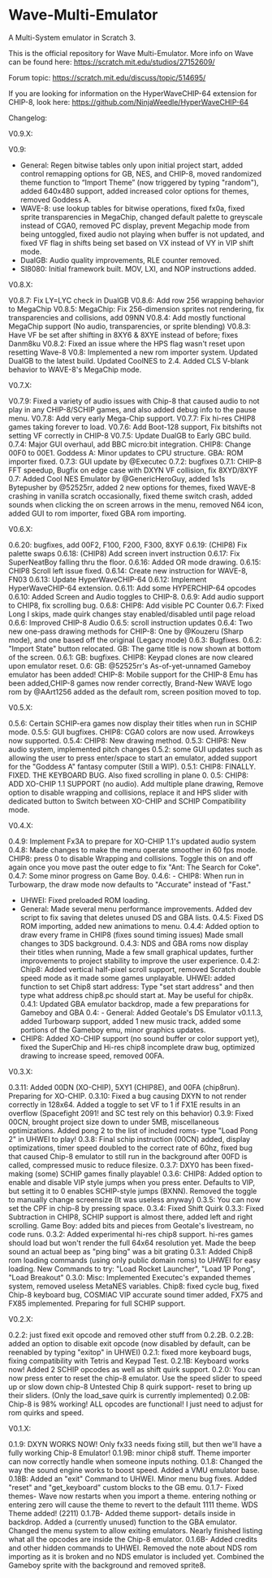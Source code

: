 # Wave-Multi-Emulator
A Multi-System emulator in Scratch 3.


This is the official repository for Wave Multi-Emulator. More info on Wave can be found here: https://scratch.mit.edu/studios/27152609/

Forum topic: https://scratch.mit.edu/discuss/topic/514695/

If you are looking for information on the HyperWaveCHIP-64 extension for CHIP-8, look here: https://github.com/NinjaWeedle/HyperWaveCHIP-64


Changelog:

V0.9.X:

V0.9: 
- General: Regen bitwise tables only upon initial project start, added control remapping options for GB, NES, and CHIP-8, moved randomized theme function to “Import Theme” (now triggered by typing "random"), added 640x480 support, added increased color options for themes, removed Goddess A.
- WAVE-8: use lookup tables for bitwise operations, fixed fx0a, fixed sprite transparencies in MegaChip, changed default palette to greyscale instead of CGA0, removed PC display, prevent Megachip mode from being untoggled, fixed audio not playing when buffer is not updated, and fixed VF flag in shifts being set based on VX instead of VY in VIP shift mode.
- DualGB: Audio quality improvements, RLE counter removed.
- SI8080: Initial framework built. MOV, LXI, and NOP instructions added.

V0.8.X:

V0.8.7: Fix LY=LYC check in DualGB
V0.8.6: Add row 256 wrapping behavior to MegaChip
V0.8.5: MegaChip: Fix 256-dimension sprites not rendering, fix transparencies and collisions, add 09NN
V0.8.4: Add mostly functional MegaChip support (No audio, transparencies, or sprite blending)
V0.8.3: Have VF be set after shifting in 8XY6 & 8XYE instead of before; fixes Danm8ku
V0.8.2: Fixed an issue where the HPS flag wasn't reset upon resetting Wave-8
V0.8: Implemented a new rom importer system. Updated DualGB to the latest build. Updated CoolNES to 2.4. Added CLS V-blank behavior to WAVE-8's MegaChip mode.

V0.7.X:

V0.7.9: Fixed a variety of audio issues with Chip-8 that caused audio to not play in any CHIP-8/SCHIP games, and also added debug info to the pause menu.
V0.7.8: Add very early Mega-Chip support.
V0.7.7: Fix hi-res CHIP8 games taking forever to load.
V0.7.6: Add Boot-128 support, Fix bitshifts not setting VF correctly in CHIP-8
V0.7.5: Update DualGB to Early GBC build.
0.7.4: Major GUI overhaul, add BBC micro:bit integration. CHIP8: Change 00F0 to 00E1. Goddess A: Minor updates to CPU structure. GBA: ROM importer fixed.
0.7.3: GUI update by @Executec
0.7.2: bugfixes
0.7.1: CHIP-8 FFT speedup, Bugfix on edge case with DXYN VF collision, fix 8XYD/8XYF
0.7: Added Cool NES Emulator by @GenericHeroGuy, added 1s1s Bytepusher by @52525rr,
added 2 new options for themes, fixed WAVE-8 crashing in vanilla scratch occasionally,
fixed theme switch crash, added sounds when clicking the on screen arrows in the menu,
removed N64 icon, added GUI to rom importer, fixed GBA rom importing.

V0.6.X:

0.6.20: bugfixes, add 00F2, F100, F200, F300, 8XYF
0.6.19: (CHIP8) Fix palette swaps
0.6.18: (CHIP8) Add screen invert instruction 
0.6.17: Fix SuperNeatBoy falling thru the floor.
0.6.16: Added OR mode drawing.
0.6.15: CHIP8 Scroll left issue fixed.
0.6.14: Create new instruction for WAVE-8, FN03
0.6.13: Update HyperWaveCHIP-64
0.6.12: Implement HyperWaveCHIP-64 extension.
0.6.11: Add some HYPERCHIP-64 opcodes
0.6.10: Added Screen and Audio toggles to CHIP-8.
0.6.9: Add audio support to CHIP8, fix scrolling bug.
0.6.8: CHIP8: Add visible PC Counter
0.6.7: Fixed Long I skips, made quirk changes stay enabled/disabled until page reload 
0.6.6: Improved CHIP-8 Audio
0.6.5: scroll instruction updates
0.6.4: Two new one-pass drawing methods for CHIP-8: One by @Kouzeru (Sharp mode), and one based off the original (Legacy mode)
0.6.3: Bugfixes.
0.6.2: "Import State" button relocated. GB: The game title is now shown at bottom of the screen.
0.6.1: GB: bugfixes. CHIP8: Keypad clones are now cleared upon emulator reset.
0.6: GB: @52525rr's As-of-yet-unnamed Gameboy emulator has been added!
CHIP-8: Mobile support for the CHIP-8 Emu has been added,CHIP-8 games now render correctly, Brand-New WAVE logo rom by @AArt1256 added as the default rom, screen position moved to top.

V0.5.X:

0.5.6: Certain SCHIP-era games now display their  titles when run in SCHIP mode.
0.5.5: GUI bugfixes. CHIP8: CGA0 colors are now used. Arrowkeys now supported.
0.5.4: CHIP8: New drawing method.
0.5.3: CHIP8: New audio system, implemented pitch changes
0.5.2: some GUI updates such as allowing the user to press enter/space to start an emulator, added support for the "Goddess A" fantasy computer (Still a WIP).
0.5.1: CHIP8: FINALLY. FIXED. THE KEYBOARD BUG.  Also fixed scrolling in plane 0.
0.5: CHIP8: ADD XO-CHIP 1.1 SUPPORT (no audio). Add multiple plane drawing, Remove option to disable wrapping and collisions, replace it and HPS slider with dedicated button to Switch between XO-CHIP and SCHIP Compatibility mode.

V0.4.X:

0.4.9: Implement Fx3A to prepare for XO-CHIP 1.1's updated audio system
0.4.8: Made changes to make the menu operate smoother in 60 fps mode. CHIP8: press 0 to disable Wrapping and collisions. Toggle this on and off again once you move past the outer edge to fix "Ant: The Search for Coke".
0.4.7: Some minor progress on Game Boy.
0.4.6: - CHIP8: When run in Turbowarp, the draw mode now defaults to "Accurate" instead of "Fast."
- UHWEI: Fixed preloaded ROM loading.
- General: Made several menu performance improvements. Added dev script to fix saving that deletes unused DS and GBA lists.
0.4.5: Fixed DS ROM importing, added new animations to menu.
0.4.4: Added option to draw every frame in CHIP8 (fixes sound timing issues) Made small changes to 3DS background.
0.4.3: NDS and GBA roms now display their titles when running, Made a few small graphical updates, further improvements to project stability to improve the user experience.
0.4.2: Chip8: Added vertical half-pixel scroll support, removed Scratch double speed mode as it made some games unplayable. UHWEI: added function to set Chip8 start address: Type "set start address" and then type what address chip8.pc should start at. May be useful for chip8x.
0.4.1: Updated GBA emulator backdrop, made a few preparations for Gameboy and GBA
0.4: - General: Added Geotale's DS Emulator v0.1.1.3, added Turbowarp support, added 1 new music track, added some portions of the Gameboy emu, minor graphics updates.
- CHIP8: Added XO-CHIP support (no sound buffer 
 or color support yet), fixed the SuperChip and Hi-res chip8 incomplete draw bug, optimized drawing to increase speed, removed 00FA.

V0.3.X:

0.3.11: Added 00DN (XO-CHIP), 5XY1 (CHIP8E), and 00FA (chip8run). Preparing for XO-CHIP.
0.3.10: Fixed a bug causing DXYN to not render correctly in 128x64. Added a toggle to set VF to 1 if FX1E results in an overflow (Spacefight 2091! and SC test rely on this behavior)
0.3.9: Fixed 00CN, brought project size down to under 5MB, miscellaneous optimizations. Added pong 2 to the list of included roms- type "Load Pong 2" in UHWEI to play!
0.3.8: Final schip instruction (00CN) added, display optimizations, timer speed doubled to the correct rate of 60hz, fixed bug that caused Chip-8 emulator to still run in the background after 00FD is called, compressed music to reduce filesize.
0.3.7: DXY0 has been fixed- making (some) SCHIP games finally playable! 
0.3.6: CHIP8: Added option to enable and disable VIP style jumps when you press enter. Defaults to VIP, but setting it to 0 enables SCHIP-style jumps (BXNN). Removed the toggle to manually change screensize (It was useless anyway)
0.3.5: You can now set the CPF in chip-8 by pressing space.
0.3.4: Fixed Shift Quirk
0.3.3: Fixed Subtraction in CHIP8, SCHIP support is almost there, added left and right scrolling. Game Boy: added bits and pieces from Geotale's livestream, no code runs.
0.3.2: Added experimental hi-res chip8 support. hi-res games should load but won't render the full 64x64 resolution yet. Made the beep sound an actual beep as "ping bing" was a bit grating
0.3.1: Added Chip8 rom loading commands (using only public domain roms) to UHWEI for easy loading.
New Commands to try: "Load Rocket Launcher", "Load 1P Pong", "Load Breakout"
0.3.0: 
   Misc: Implemented Executec's expanded themes system, removed useless MetaNES variables.
   Chip8: fixed cycle bug, fixed Chip-8 keyboard bug, COSMIAC VIP accurate sound timer added, FX75 and FX85 implemented. Preparing for full SCHIP support.

V0.2.X:

0.2.2: just fixed exit opcode and removed other stuff from 0.2.2B.
0.2.2B: added an option to disable exit opcode (now disabled by default, can be reenabled by typing "exitop" in UHWEI)
0.2.1: fixed more keyboard bugs, fixing compatibility with Tetris and Keypad Test.
0.2.1B: Keyboard works now! Added 2 SCHIP opcodes as well as shift quirk support.
0.2.0: You can now press enter to reset the chip-8 emulator. Use the speed slider to speed up  or slow down chip-8 Untested Chip 8 quirk support- reset to bring up their sliders. (Only the load_save quirk is currently implemented)
0.2.0B: Chip-8 is 98% working! ALL opcodes are functional! I just need to adjust for rom quirks and speed.

V0.1.X:

0.1.9: DXYN WORKS NOW! Only fx33 needs fixing still, but then we'll have a fully working Chip-8 Emulator!
0.1.9B: minor chip8 stuff. Theme importer can now correctly handle when someone inputs nothing.
0.1.8: Changed the way the sound engine works to boost speed. Added a VMU emulator base.
0.18B: Added an "exit" Command to UHWEI. Minor menu bug fixes. Added "reset" and "get_keyboard" custom blocks to the GB emu.
0.1.7- Fixed themes- Wave now restarts when you import a theme. entering nothing or entering zero will cause the theme to revert to the default 1111 theme. WDS Theme added! (2211)
0.1.7B- Added theme support- details inside in backdrop. Added a (currently unused) function to the GBA emulator. Changed the menu system to allow exiting emulators. Nearly finished listing what all the opcodes are inside the Chip-8 emulator.
0.1.6B- Added credits and other hidden commands to UHWEI. Removed the note about NDS rom importing as it is broken and no NDS emulator is included yet. Combined the Gameboy sprite with the background and removed sprite8.
